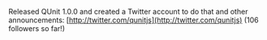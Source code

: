 Released QUnit 1.0.0 and created a Twitter account to do that and other
announcements: [http://twitter.com/qunitjs](http://twitter.com/qunitjs)
(106 followers so far!)
